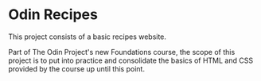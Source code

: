 # Odin Recipes

This project consists of a basic recipes website.

Part of The Odin Project's new Foundations course, the scope of this project is to put into practice and consolidate the basics of HTML and CSS provided by the course up until this point.  
